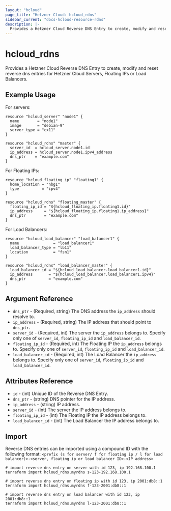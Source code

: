 ```yaml
---
layout: "hcloud"
page_title: "Hetzner Cloud: hcloud_rdns"
sidebar_current: "docs-hcloud-resource-rdns"
description: |-
  Provides a Hetzner Cloud Reverse DNS Entry to create, modify and reset reverse dns entries for Hetzner Cloud Servers, Floating IPs or Load Balancers.
---
```


# hcloud_rdns

Provides a Hetzner Cloud Reverse DNS Entry to create, modify and reset reverse dns entries for Hetzner Cloud Servers, Floating IPs or Load Balancers.

## Example Usage

For servers:

```hcl
resource "hcloud_server" "node1" {
  name        = "node1"
  image       = "debian-9"
  server_type = "cx11"
}

resource "hcloud_rdns" "master" {
  server_id  = hcloud_server.node1.id
  ip_address = hcloud_server.node1.ipv4_address
  dns_ptr    = "example.com"
}
```

For Floating IPs:

```hcl
resource "hcloud_floating_ip" "floating1" {
  home_location = "nbg1"
  type          = "ipv4"
}

resource "hcloud_rdns" "floating_master" {
  floating_ip_id = "${hcloud_floating_ip.floating1.id}"
  ip_address     = "${hcloud_floating_ip.floating1.ip_address}"
  dns_ptr        = "example.com"
}
```

For Load Balancers:

```hcl
resource "hcloud_load_balancer" "load_balancer1" {
  name               = "load_balancer1"
  load_balancer_type = "lb11"
  location           = "fsn1"
}

resource "hcloud_rdns" "load_balancer_master" {
  load_balancer_id = "${hcloud_load_balancer.load_balancer1.id}"
  ip_address       = "${hcloud_load_balancer.load_balancer1.ipv4}"
  dns_ptr          = "example.com"
}
```
## Argument Reference

- `dns_ptr` - (Required, string) The DNS address the `ip_address` should resolve to.
- `ip_address` - (Required, string) The IP address that should point to `dns_ptr`.
- `server_id` - (Required, int) The server the `ip_address` belongs to. Specify only one of `server_id`, `floating_ip_id` and `load_balancer_id`.
- `floating_ip_id` - (Required, int) The Floating IP the `ip_address` belongs to. Specify only one of `server_id`, `floating_ip_id` and `load_balancer_id`.
- `load_balancer_id` - (Required, int) The Load Balancer the `ip_address` belongs to. Specify only one of `server_id`, `floating_ip_id` and `load_balancer_id`.

## Attributes Reference

- `id` - (int) Unique ID of the Reverse DNS Entry.
- `dns_ptr` - (string) DNS pointer for the IP address.
- `ip_address` - (string) IP address.
- `server_id` - (int) The server the IP address belongs to.
- `floating_ip_id` - (int) The Floating IP the IP address belongs to.
- `load_balancer_id` - (int) The Load Balancer the IP address belongs to.

## Import

Reverse DNS entries can be imported using a compound ID with the following format:
`<prefix (s for server/ f for floating ip / l for load balancer)>-<server, floating ip or load balancer ID>-<IP address>`

```
# import reverse dns entry on server with id 123, ip 192.168.100.1
terraform import hcloud_rdns.myrdns s-123-192.168.100.1

# import reverse dns entry on floating ip with id 123, ip 2001:db8::1
terraform import hcloud_rdns.myrdns f-123-2001:db8::1

# import reverse dns entry on load balancer with id 123, ip 2001:db8::1
terraform import hcloud_rdns.myrdns l-123-2001:db8::1
```
